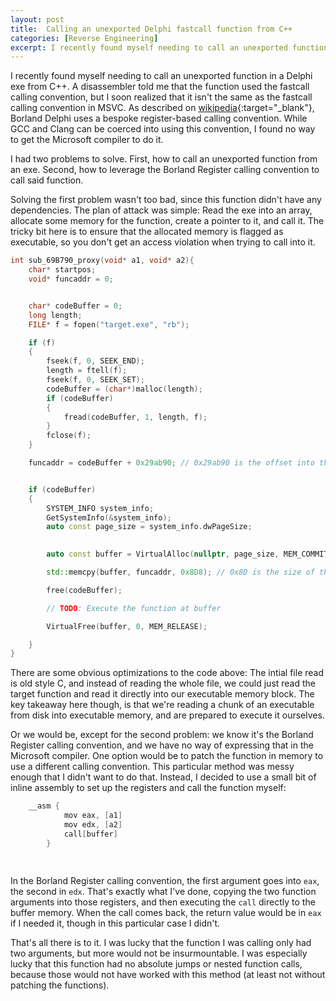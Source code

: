 ```yaml
---
layout: post
title:  Calling an unexported Delphi fastcall function from C++
categories: [Reverse Engineering]
excerpt: I recently found myself needing to call an unexported function in a Delphi exe from C++. A disassembler told me that the function used the fastcall calling convention, but I soon realized that it isn't the same as the fastcall calling convention in MSVC.
---
```


I recently found myself needing to call an unexported function in a Delphi exe from C++. A disassembler told me that the function used the fastcall calling convention, but I soon realized that it isn't the same as the fastcall calling convention in MSVC. As described on [wikipedia](https://en.wikipedia.org/wiki/X86_calling_conventions#Borland_register){:target="_blank"}, Borland Delphi uses a bespoke register-based calling convention. While GCC and Clang can be coerced into using this convention, I found no way to get the Microsoft compiler to do it.

I had two problems to solve. First, how to call an unexported function from an exe. Second, how to leverage the Borland Register calling convention to call said function.

Solving the first problem wasn't too bad, since this function didn't have any dependencies. The plan of attack was simple: Read the exe into an array, allocate some memory for the function, create a pointer to it, and call it. The tricky bit here is to ensure that the allocated memory is flagged as executable, so you don't get an access violation when trying to call into it.

```cpp
int sub_69B790_proxy(void* a1, void* a2){
	char* startpos;
	void* funcaddr = 0;


	char* codeBuffer = 0;
	long length;
	FILE* f = fopen("target.exe", "rb");

	if (f)
	{
		fseek(f, 0, SEEK_END);
		length = ftell(f);
		fseek(f, 0, SEEK_SET);
		codeBuffer = (char*)malloc(length);
		if (codeBuffer)
		{
			fread(codeBuffer, 1, length, f);
		}
		fclose(f);
	}

	funcaddr = codeBuffer + 0x29ab90; // 0x29ab90 is the offset into the exe at which the function is located, ascertained from a disassembler


	if (codeBuffer)
	{
		SYSTEM_INFO system_info;
		GetSystemInfo(&system_info);
		auto const page_size = system_info.dwPageSize;

		
		auto const buffer = VirtualAlloc(nullptr, page_size, MEM_COMMIT, PAGE_EXECUTE_READWRITE);

		std::memcpy(buffer, funcaddr, 0x8D8); // 0x8D is the size of the function, ascertained from a disassembler

		free(codeBuffer);

		// TODO: Execute the function at buffer

		VirtualFree(buffer, 0, MEM_RELEASE);

	}
}
```

There are some obvious optimizations to the code above: The intial file read is old style C, and instead of reading the whole file, we could just read the target function and read it directly into our executable memory block. The key takeaway here though, is that we're reading a chunk of an executable from disk into executable memory, and are prepared to execute it ourselves.

Or we would be, except for the second problem: we know it's the Borland Register calling convention, and we have no way of expressing that in the Microsoft compiler. One option would be to patch the function in memory to use a different calling convention. This particular method was messy enough that I didn't want to do that. Instead, I decided to use a small bit of inline assembly to set up the registers and call the function myself:

```cpp
	__asm {
			mov eax, [a1]
			mov edx, [a2]
			call[buffer]
		}

	
```

In the Borland Register calling convention, the first argument goes into `eax`, the second in `edx`. That's exactly what I've done, copying the two function arguments into those registers, and then executing the `call` directly to the buffer memory. When the call comes back, the return value would be in `eax` if I needed it, though in this particular case I didn't.

That's all there is to it. I was lucky that the function I was calling only had two arguments, but more would not be insurmountable. I was especially lucky that this function had no absolute jumps or nested function calls, because those would not have worked with this method (at least not without patching the functions).